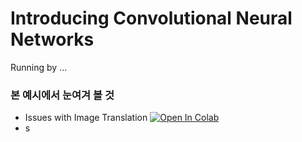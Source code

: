 # Introducing Convolutional Neural Networks 

Running by ... 



### 본 예시에서 눈여겨 볼 것 



* Issues with Image Translation [![Open In Colab](https://colab.research.google.com/assets/colab-badge.svg)](https://colab.research.google.com/github/DoranLyong/Awesome-Tensor-Architecture/blob/main/pytorch_reference/modern_cv_reference/04_Intro_CNN/01_Issues_with_image_translation.ipynb)
* s

